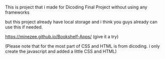This is project that i made for Dicoding Final Project without using any frameworks

but this project already have local storage and i think you guys already can use this if needed.

https://minezee.github.io/Bookshelf-Apps/ (give it a try)

(Please note that for the most part of CSS and HTML is from dicoding. i only create the javascript and added a little CSS and HTML)

